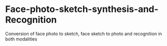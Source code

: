 # Face-photo-sketch-synthesis-and-Recognition
Conversion of face photo to sketch, face sketch to photo and recognition in both modalities

